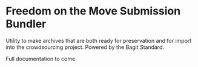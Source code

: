 # Freedom on the Move Submission Bundler
Utility to make archives that are both ready for preservation and for import into the crowdsourcing project. Powered by the Bagit Standard.

Full documentation to come.